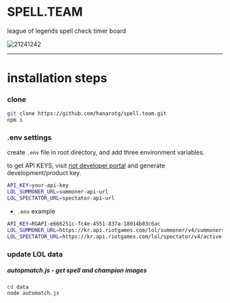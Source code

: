 # SPELL.TEAM

league of legends spell check timer board

![21241242](https://user-images.githubusercontent.com/34812887/193410614-a3bf5c29-f0a3-476d-b0ee-0d5edf1923fc.png)

---

# installation steps

### clone

```bash
git clone https://github.com/hanarotg/spell.team.git
npm i
```

### .env settings

create `.env` file in root directory, and add three environment variables.

to get API KEYS, visit [riot developer portal](https://developer.riotgames.com/) and generate development/product key.

```bash
API_KEY=your-api-key
LOL_SUMMONER_URL=summoner-api-url
LOL_SPECTATOR_URL=spectator-api-url
```

* `.env` example

```bash
API_KEY=RGAPI-e666251c-fc4e-4551-837a-18014b83c6ac
LOL_SUMMONER_URL=https://kr.api.riotgames.com/lol/summoner/v4/summoners/by-name
LOL_SPECTATOR_URL=https://kr.api.riotgames.com/lol/spectator/v4/active-games/by-summoner
```

### update LOL data

##### autopmatch.js - get spell and champion images

```bash
cd data
node automatch.js
```


